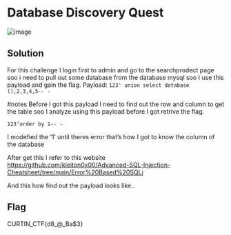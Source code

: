 # Database Discovery Quest

![image](https://github.com/6E3372/Curtin-Malaysia-CTF-2023/assets/129729880/c2d2d249-6abe-4767-9792-bb9247879511)

## Solution

For this challenge I login first to admin and go to the searchprodect page soo i need to pull out some database from the database mysql soo I use this payload and gain the flag. Payload: `123' union select database (),2,3,4,5-- -`

#notes 
Before I got this payload I need to find out the row and column to get the table soo I analyze using this payload before I got retrive the flag.

`123’order by 1-- -`

I modefied the ‘1’ until theres error that’s how I got to know the column of the database 

After get this I refer to this website https://github.com/kleiton0x00/Advanced-SQL-Injection-Cheatsheet/tree/main/Error%20Based%20SQLi 

And this how find out the payload looks like..

## Flag

CURTIN_CTF{d8_@_Ba$3}
